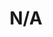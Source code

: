 ---
pid: ch27
title: N/A
location_transcription: N/A
coordinates: "[-75.163366209005, 39.951883604952]"
zipcode: '19063'
gen_neighborhood: 
neighborhood: 
outside_phl: 'Media PA '
age: '35'
age_range: 30-39
instagram: 
image_file_name: ch_27.jpg
proposal_transcription: We should keep things as they are and stop tearing down existing
  monuments.
topic: 
topic_summary: 0, 0
type: Other No Form
keywords_other: 
credit: James
image_labels: 
twitter: 
facebook: 
permalink: "/monuments/ch27/"
layout: item-page
---